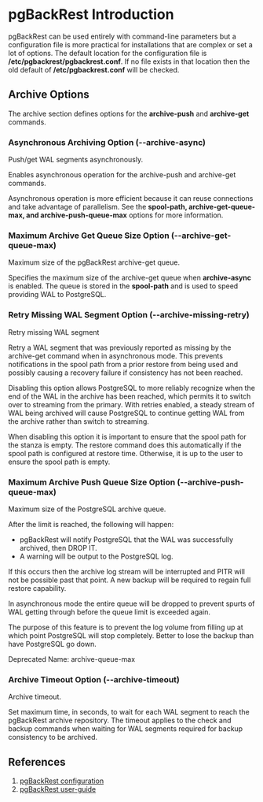 # pgBackRest Introduction

pgBackRest can be used entirely with command-line parameters but a configuration file is more practical for installations that are complex or set a lot of options. The default location for the configuration file is **/etc/pgbackrest/pgbackrest.conf**. If no file exists in that location then the old default of **/etc/pgbackrest.conf** will be checked.

## Archive Options

The archive section defines options for the **archive-push** and **archive-get** commands.

### Asynchronous Archiving Option (--archive-async)

Push/get WAL segments asynchronously.

Enables asynchronous operation for the archive-push and archive-get commands.

Asynchronous operation is more efficient because it can reuse connections and take advantage of parallelism. See the **spool-path, archive-get-queue-max, and archive-push-queue-max** options for more information.

### Maximum Archive Get Queue Size Option (--archive-get-queue-max)

Maximum size of the pgBackRest archive-get queue.

Specifies the maximum size of the archive-get queue when **archive-async** is enabled. The queue is stored in the **spool-path** and is used to speed providing WAL to PostgreSQL.

### Retry Missing WAL Segment Option (--archive-missing-retry)

Retry missing WAL segment

Retry a WAL segment that was previously reported as missing by the archive-get command when in asynchronous mode. This prevents notifications in the spool path from a prior restore from being used and possibly causing a recovery failure if consistency has not been reached.

Disabling this option allows PostgreSQL to more reliably recognize when the end of the WAL in the archive has been reached, which permits it to switch over to streaming from the primary. With retries enabled, a steady stream of WAL being archived will cause PostgreSQL to continue getting WAL from the archive rather than switch to streaming.

When disabling this option it is important to ensure that the spool path for the stanza is empty. The restore command does this automatically if the spool path is configured at restore time. Otherwise, it is up to the user to ensure the spool path is empty.

### Maximum Archive Push Queue Size Option (--archive-push-queue-max)

Maximum size of the PostgreSQL archive queue.

After the limit is reached, the following will happen:

- pgBackRest will notify PostgreSQL that the WAL was successfully archived, then DROP IT.
- A warning will be output to the PostgreSQL log.

If this occurs then the archive log stream will be interrupted and PITR will not be possible past that point. A new backup will be required to regain full restore capability.

In asynchronous mode the entire queue will be dropped to prevent spurts of WAL getting through before the queue limit is exceeded again.

The purpose of this feature is to prevent the log volume from filling up at which point PostgreSQL will stop completely. Better to lose the backup than have PostgreSQL go down.

Deprecated Name: archive-queue-max

### Archive Timeout Option (--archive-timeout)

Archive timeout.

Set maximum time, in seconds, to wait for each WAL segment to reach the pgBackRest archive repository. The timeout applies to the check and backup commands when waiting for WAL segments required for backup consistency to be archived.

## References

1. [pgBackRest configuration](https://pgbackrest.org/configuration.html)
2. [pgBackRest user-guide](https://pgbackrest.org/user-guide.html)
